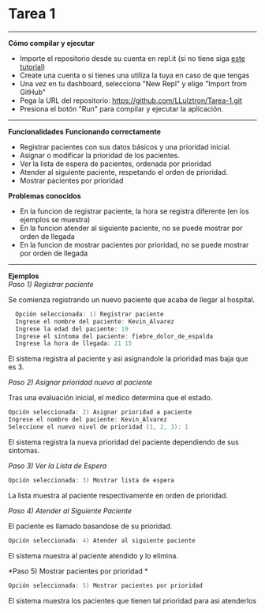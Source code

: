 
# **Tarea 1**
---
**Cómo compilar y ejecutar**

* Importe el repositorio desde su cuenta en repl.it (si no tiene siga [este tutorial](https://chartreuse-goal-d5c.notion.site/C-mo-comenzar-con-los-labs-b4dd8c7abc5a425d8f25e2eaa060e5b5?pvs=4))
* Create una cuenta o si tienes una utiliza la tuya en caso de que tengas
* Una vez en tu dashboard, selecciona "New Repl" y elige "Import from GitHub"
* Pega la URL del repositorio: https://github.com/LLulztron/Tarea-1.git
* Presiona el botón "Run" para compilar y ejecutar la aplicación.
---
**Funcionalidades**
**Funcionando correctamente**
* Registrar pacientes con sus datos básicos y una prioridad inicial.
* Asignar o modificar la prioridad de los pacientes.
* Ver la lista de espera de pacientes, ordenada por prioridad
* Atender al siguiente paciente, respetando el orden de prioridad.
* Mostrar pacientes por prioridad

**Problemas conocidos**
* En la funcion de registrar paciente, la hora se registra diferente (en los ejemplos se muestra)
* En la funcion atender al siguiente paciente, no se puede mostrar por orden de llegada
* En la funcion de mostrar pacientes por prioridad, no se puede mostrar por orden de llegada

---
**Ejemplos**  
*Paso 1) Registrar paciente*

Se comienza registrando un nuevo paciente que acaba de llegar al hospital.
````c  
  Opción seleccionada: 1) Registrar paciente
  Ingrese el nombre del paciente: Kevin_Alvarez
  Ingrese la edad del paciente: 19
  Ingrese el síntoma del paciente: fiebre_dolor_de_espalda
  Ingrese la hora de llegada: 21 15
````
El sistema registra al paciente y asi asignandole la prioridad mas baja que es 3.

*Paso 2) Asignar prioridad nueva al paciente*

Tras una evaluación inicial, el médico determina que el estado.
````c
Opción seleccionada: 2) Asignar prioridad a paciente
Ingrese el nombre del paciente: Kevin_Alvarez
Seleccione el nuevo nivel de prioridad (1, 2, 3): 1
````
El sistema registra la nueva prioridad del paciente dependiendo de sus sintomas.

*Paso 3) Ver la Lista de Espera*
````c
Opción seleccionada: 3) Mostrar lista de espera
````
La lista muestra al paciente respectivamente en orden de prioridad.

*Paso 4) Atender al Siguiente Paciente*

El paciente es llamado basandose de su prioridad.
````c
Opción seleccionada: 4) Atender al siguiente paciente
````
El sistema muestra al paciente atendido y lo elimina.

*Paso 5) Mostrar pacientes por prioridad *

````c
Opción seleccionada: 5) Mostrar pacientes por prioridad
````
El sistema muestra los pacientes que tienen tal prioridad para asi atenderlos 

